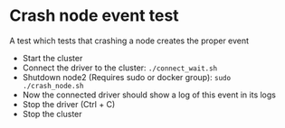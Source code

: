 # Crash node event test
A test which tests that crashing a node creates the proper event

* Start the cluster
* Connect the driver to the cluster: `./connect_wait.sh`
* Shutdown node2 (Requires sudo or docker group): `sudo ./crash_node.sh`
* Now the connected driver should show a log of this event in its logs
* Stop the driver (Ctrl + C)
* Stop the cluster
